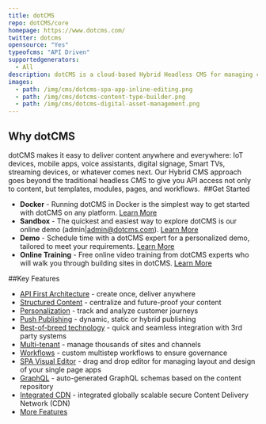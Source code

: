 ```yaml
---
title: dotCMS
repo: dotCMS/core
homepage: https://www.dotcms.com/
twitter: dotcms
opensource: "Yes"
typeofcms: "API Driven"
supportedgenerators:
  - All
description: dotCMS is a cloud-based Hybrid Headless CMS for managing content and content-driven web sites and applications.
images:
  - path: /img/cms/dotcms-spa-app-inline-editing.png
  - path: /img/cms/dotcms-content-type-builder.png
  - path: /img/cms/dotcms-digital-asset-management.png
---
```

## Why dotCMS
dotCMS makes it easy to deliver content anywhere and everywhere: IoT devices, mobile apps, voice assistants, digital signage, Smart TVs, streaming devices, or whatever comes next. Our Hybrid CMS approach goes beyond the traditional headless CMS to give you API access not only to content, but templates, modules, pages, and workflows.
​
##Get Started
- **Docker** - Running dotCMS in Docker is the simplest way to get started with dotCMS on any platform. [Learn More](https://dotcms.com/download/)
- **Sandbox** - The quickest and easiest way to explore dotCMS is our online demo (admin|admin@dotcms.com). [Learn More](https://demo.dotcms.com/dotAdmin/#/public/login)
- **Demo** - Schedule time with a dotCMS expert for a personalized demo, tailored to meet your requirements. [Learn More](https://dotcms.com/demo/demo-request)
- **Online Training** - Free online video training from dotCMS experts who will walk you through building sites in dotCMS. [Learn More](https://dotcms.com/courses/)

##Key Features
- [API First Architecture](https://dotcms.com/product/technology/api-first-cms) - create once, deliver anywhere
- [Structured Content](https://dotcms.com/product/features/content-management-system) - centralize and future-proof your content
- [Personalization](https://dotcms.com/product/features/hyper-personalization) - track and analyze customer journeys 
- [Push Publishing](https://dotcms.com/case-studies/how-telus-revamped-its-portal-system-with-dotcms) - dynamic, static or hybrid publishing
- [Best-of-breed technology](https://dotcms.com/marketplace/) - quick and seamless integration with 3rd party systems
- [Multi-tenant](https://dotcms.com/landing-pages/case-studies/website-migration-why-junior-achievement-switched-to-dotcms) - manage thousands of sites and channels
- [Workflows](https://dotcms.com/product/features/content-workflow) - custom multistep workflows to ensure governance
- [SPA Visual Editor](https://dotcms.com/product/hybrid-cms) - drag and drop editor for managing layout and design of your single page apps
- [GraphQL](https://dotcms.com/product/features/graphql/) - auto-generated GraphQL schemas based on the content repository
- [Integrated CDN](https://dotcms.com/product/dotcms-cdn) - integrated globally scalable secure Content Delivery Network (CDN)
- [More Features](https://dotcms.com/product/features/feature-list) 
